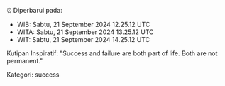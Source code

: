 ⏰ Diperbarui pada:
- WIB: Sabtu, 21 September 2024 12.25.12 UTC
- WITA: Sabtu, 21 September 2024 13.25.12 UTC
- WIT: Sabtu, 21 September 2024 14.25.12 UTC

Kutipan Inspiratif:
"Success and failure are both part of life. Both are not permanent."


Kategori: success


